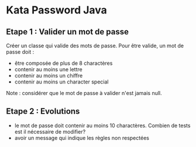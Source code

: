 # Kata Password Java

## Etape 1 : Valider un mot de passe

Créer un classe qui valide des mots de passe.  Pour être valide, un mot de passe doit : 

* être composée de plus de 8 charactères
* contenir au moins une lettre
* contenir au moins un chiffre
* contenir au moins un character special

Note : considérer que le mot de passe à valider n'est jamais null.

## Etape 2 : Evolutions
* le mot de passe doit contenir au moins 10 charactères.  Combien de tests est il nécessaire de modifier?
* avoir un message qui indique les règles non respectées
 